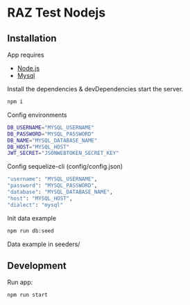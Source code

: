 # RAZ Test Nodejs

## Installation

App requires
 - [Node.js](https://nodejs.org/)
 - [Mysql](https://www.mysql.com/) 


Install the dependencies & devDependencies start the server.

```sh
npm i
```

Config environments

```sh
DB_USERNAME="MYSQL_USERNAME"
DB_PASSWORD="MYSQL_PASSWORD"
DB_NAME="MYSQL_DATABASE_NAME"
DB_HOST="MYSQL_HOST"
JWT_SECRET="JSONWEBTOKEN_SECRET_KEY"
```

Config sequelize-cli (config/config.json)

```sh
"username": "MYSQL_USERNAME",
"password": "MYSQL_PASSWORD",
"database": "MYSQL_DATABASE_NAME",
"host": "MYSQL_HOST",
"dialect": "mysql"
```

Init data example

```sh
npm run db:seed
```

Data example in seeders/

## Development
Run app:

```sh
npm run start
```